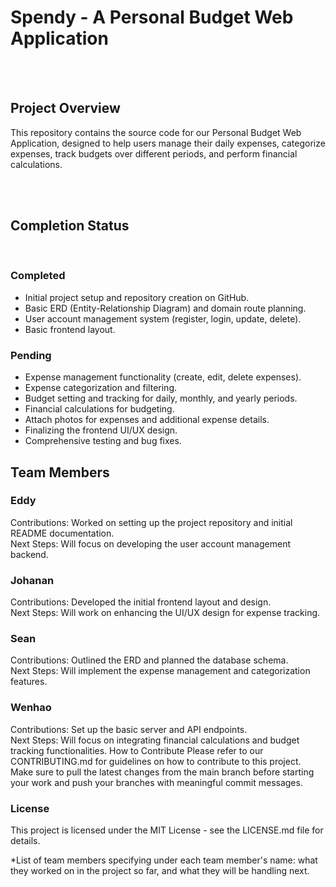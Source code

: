 # Spendy - A Personal Budget Web Application
</br></br>

## Project Overview
This repository contains the source code for our Personal Budget Web Application, designed to help users manage their daily expenses, categorize expenses, track budgets over different periods, and perform financial calculations.

</br></br>

## Completion Status
</br>

### Completed
- Initial project setup and repository creation on GitHub.
- Basic ERD (Entity-Relationship Diagram) and domain route planning.
- User account management system (register, login, update, delete).
- Basic frontend layout.
### Pending
- Expense management functionality (create, edit, delete expenses).
- Expense categorization and filtering.
- Budget setting and tracking for daily, monthly, and yearly periods.
- Financial calculations for budgeting.
- Attach photos for expenses and additional expense details.
- Finalizing the frontend UI/UX design.
- Comprehensive testing and bug fixes.

## Team Members
### Eddy
Contributions: Worked on setting up the project repository and initial README documentation. </br>
Next Steps: Will focus on developing the user account management backend.

### Johanan
Contributions: Developed the initial frontend layout and design.</br>
Next Steps: Will work on enhancing the UI/UX design for expense tracking.

### Sean
Contributions: Outlined the ERD and planned the database schema.</br>
Next Steps: Will implement the expense management and categorization features.

### Wenhao
Contributions: Set up the basic server and API endpoints.</br>
Next Steps: Will focus on integrating financial calculations and budget tracking functionalities.
How to Contribute
Please refer to our CONTRIBUTING.md for guidelines on how to contribute to this project. Make sure to pull the latest changes from the main branch before starting your work and push your branches with meaningful commit messages.

### License
This project is licensed under the MIT License - see the LICENSE.md file for details.

*List of team members specifying under each team member's name: what they worked on in the project so far, and what they will be handling next.
